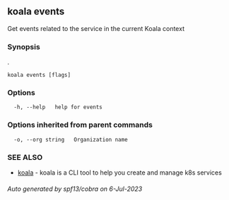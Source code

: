 ## koala events

Get events related to the service in the current Koala context

### Synopsis

.

```
koala events [flags]
```

### Options

```
  -h, --help   help for events
```

### Options inherited from parent commands

```
  -o, --org string   Organization name
```

### SEE ALSO

* [koala](koala.md)	 - koala is a CLI tool to help you create and manage k8s services

###### Auto generated by spf13/cobra on 6-Jul-2023
